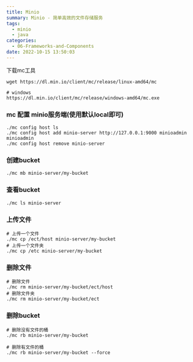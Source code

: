 ```yaml
---
title: Minio
summary: Minio - 简单高效的文件存储服务
tags:
  - minio
  - java
categories:
  - 06-Frameworks-and-Components
date: 2022-10-15 13:50:03
---
```


下载mc工具

```shell
wget https://dl.min.io/client/mc/release/linux-amd64/mc

# windows
https://dl.min.io/client/mc/release/windows-amd64/mc.exe
```

### mc 配置 minio服务端(使用默认local即可)

```shell
./mc config host ls
./mc config host add minio-server http://127.0.0.1:9000 minioadmin minioadmin
./mc config host remove minio-server
```

### 创建bucket

```shell
./mc mb minio-server/my-bucket
```

### 查看bucket

```shell
./mc ls minio-server
```

### 上传文件

```shell
# 上传一个文件
./mc cp /ect/host minio-server/my-bucket
# 上传一个文件夹
./mc cp /etc minio-server/my-bucket
```

### 删除文件

```shell
# 删除文件
./mc rm minio-server/my-bucket/ect/host
# 删除文件夹
./mc rm minio-server/my-bucket/ect
```

### 删除bucket

```shell
# 删除没有文件的桶
./mc rb minio-server/my-bucket

# 删除有文件的桶
./mc rb minio-server/my-bucket --force
```

